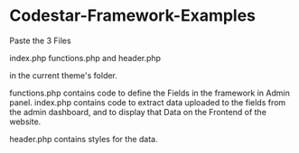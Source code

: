 # Codestar-Framework-Examples


Paste the 3 Files

index.php
functions.php
and 
header.php

in the current theme's folder.

functions.php contains code to define the Fields in the framework in Admin panel.
index.php contains code to extract data uploaded to the fields from the admin dashboard, 
and to display that Data on the Frontend of the website.

header.php contains styles for the data.
